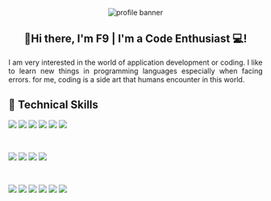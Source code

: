 <p align="center">
      <img
        src="https://user-images.githubusercontent.com/65881558/148159098-ce04a6ef-93c7-4c5e-b1ce-3f2e88ac174f.png"
        alt="profile banner"
      />
 </p>
 
 <h2 align="center">👋Hi there, I'm F9 | I'm a Code Enthusiast 💻!</h3>
 
 <p align="justify">
   I am very interested in the world of application development or coding. I
   like to learn new things in programming languages ​​especially when facing
   errors. for me, coding is a side art that humans encounter in this world.
 </p>
 
 ## 💼 Technical Skills
 ![](https://img.shields.io/badge/code-html-blue?style=plastic&logo=html5&color=E34C26)
 ![](https://img.shields.io/badge/code-javascript-yellow?style=plastic&logo=javascript)
 ![](https://img.shields.io/badge/code-react-blue?style=plastic&logo=react&color=61DBFB)
 ![](https://img.shields.io/badge/code-mysql-blue?style=plastic&logo=mysql&color=00758F)
 ![](https://img.shields.io/badge/code-laravel-blue?style=plastic&logo=laravel&color=f05340)
 ![](https://img.shields.io/badge/code-codeigniter-blue?style=plastic&logo=codeigniter&color=dd4814)
 
 <br>
 
 ![](https://img.shields.io/badge/style-css-blue?style=plastic&logo=css3)
 ![](https://img.shields.io/badge/style-sass-blue?style=plastic&logo=sass&color=c69)
 ![](https://img.shields.io/badge/style-bootstrap-blue?style=plastic&logo=bootstrap&color=563d7c)
 ![](https://img.shields.io/badge/style-tailwind-blue?style=plastic&logo=tailwindcss&color=38bdf8)

 <br>
 
 ![](https://img.shields.io/badge/tools-vscode-blue?style=plastic&logo=visualstudiocode&color=0078d7)
 ![](https://img.shields.io/badge/tools-git-blue?style=plastic&logo=git&color=f1502f)
 ![](https://img.shields.io/badge/tools-github-blue?style=plastic&logo=github&color=171515)
 ![](https://img.shields.io/badge/tools-postman-blue?style=plastic&logo=postman&color=ef5b25)
 ![](https://img.shields.io/badge/tools-npm-blue?style=plastic&logo=npm&color=cc3534)
 ![](https://img.shields.io/badge/tools-figma-blue?style=plastic&logo=figma&color=0ac97f)

<!---
fsembilan/fsembilan is a ✨ special ✨ repository because its `README.md` (this file) appears on your GitHub profile.
You can click the Preview link to take a look at your changes.
--->

